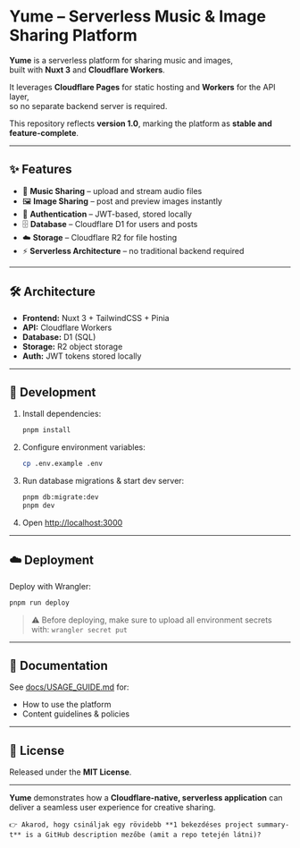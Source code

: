 # Yume – Serverless Music & Image Sharing Platform

**Yume** is a serverless platform for sharing music and images,  
built with **Nuxt 3** and **Cloudflare Workers**.  

It leverages **Cloudflare Pages** for static hosting and **Workers** for the API layer,  
so no separate backend server is required.  

This repository reflects **version 1.0**, marking the platform as **stable and feature-complete**.  

---

## ✨ Features

- 🎵 **Music Sharing** – upload and stream audio files  
- 🖼️ **Image Sharing** – post and preview images instantly  
- 🔐 **Authentication** – JWT-based, stored locally  
- 🗄️ **Database** – Cloudflare D1 for users and posts  
- ☁️ **Storage** – Cloudflare R2 for file hosting  
- ⚡ **Serverless Architecture** – no traditional backend required  

---

## 🛠️ Architecture

- **Frontend:** Nuxt 3 + TailwindCSS + Pinia  
- **API:** Cloudflare Workers  
- **Database:** D1 (SQL)  
- **Storage:** R2 object storage  
- **Auth:** JWT tokens stored locally  

---

## 🚀 Development

1. Install dependencies:

   ```bash
   pnpm install

2. Configure environment variables:

   ```bash
   cp .env.example .env
   ```

3. Run database migrations & start dev server:

   ```bash
   pnpm db:migrate:dev
   pnpm dev
   ```

4. Open [http://localhost:3000](http://localhost:3000)

---

## ☁️ Deployment

Deploy with Wrangler:

```bash
pnpm run deploy
```

> ⚠️ Before deploying, make sure to upload all environment secrets with:
> `wrangler secret put`

---

## 📖 Documentation

See [docs/USAGE\_GUIDE.md](docs/USAGE_GUIDE.md) for:

* How to use the platform
* Content guidelines & policies

---

## 📜 License

Released under the **MIT License**.

---

**Yume** demonstrates how a **Cloudflare-native, serverless application**
can deliver a seamless user experience for creative sharing.

```
👉 Akarod, hogy csináljak egy rövidebb **1 bekezdéses project summary-t** is a GitHub description mezőbe (amit a repo tetején látni)?
```
